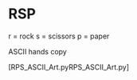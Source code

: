 # RSP
r = rock
s = scissors
p = paper
<p>ASCII hands copy<p>
[RPS_ASCII_Art.pyRPS_ASCII_Art.py]<https://gist.github.com/wynand1004/b5c521ea8392e9c6bfe101b025c39abe>
